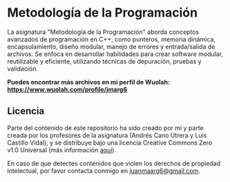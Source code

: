 # Metodología de la Programación

La asignatura "Metodología de la Programación" aborda conceptos avanzados de programación en C++, como punteros, memoria dinámica, encapsulamiento, diseño modular, manejo de errores y entrada/salida de archivos. Se enfoca en desarrollar habilidades para crear software modular, reutilizable y eficiente, utilizando técnicas de depuración, pruebas y validación.

**Puedes encontrar más archivos en mi perfil de Wuolah: https://www.wuolah.com/profile/jmarg6**

## Licencia

Parte del contenido de este repositorio ha sido creado por mí y parte creada por los profesores de la asignatura (Andrés Cano Utrera y Luis Castillo Vidal), y se distribuye bajo una licencia Creative Commons Zero v1.0 Universal (más información [aquí](https://github.com/juanmaarg6/MP/blob/main/LICENSE)).

En caso de que detectes contenidos que violen los derechos de propiedad intelectual, por favor contacta conmigo en juanmaarg6@gmail.com.
